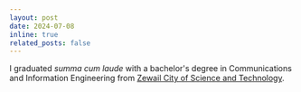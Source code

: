 ```yaml
---
layout: post
date: 2024-07-08
inline: true
related_posts: false
---
```


I graduated _summa cum laude_ with a bachelor's degree in Communications and Information Engineering from [Zewail City of Science and Technology](https://zewailcity.edu.eg/).

